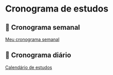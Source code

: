 # Cronograma de estudos

## 📅 Cronograma semanal

[Meu cronograma semanal](https://www.notion.so/c466251f8b6842629d797a06d1ab0427)

## 📅 Cronograma diário

[Calendário de estudos](https://www.notion.so/a92eda2419f346fca89d454207d6b410)
